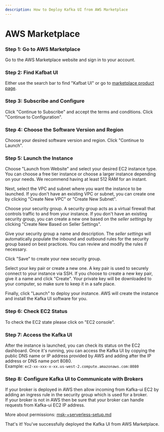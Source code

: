 ```yaml
---
description: How to Deploy Kafka UI from AWS Marketplace
---
```


# AWS Marketplace

### Step 1: Go to AWS Marketplace

Go to the AWS Marketplace website and sign in to your account.

### Step 2: Find Kafbat UI

Either use the search bar to find "Kafbat UI" or go to [marketplace product page](https://aws.amazon.com/marketplace/pp/prodview-ogtt5hfhzkq6a).

### Step 3: Subscribe and Configure

Click "Continue to Subscribe" and accept the terms and conditions. Click "Continue to Configuration".

### Step 4: Choose the Software Version and Region

Choose your desired software version and region. Click "Continue to Launch".

### Step 5: Launch the Instance

Choose "Launch from Website" and select your desired EC2 instance type. You can choose a free tier instance or choose a larger instance depending on your needs. We recommend having at least 512 RAM for an instant.

Next, select the VPC and subnet where you want the instance to be launched. If you don't have an existing VPC or subnet, you can create one by clicking "Create New VPC" or "Create New Subnet".

Choose your security group. A security group acts as a virtual firewall that controls traffic to and from your instance. If you don't have an existing security group, you can create a new one based on the _seller settings_ by clicking "Create New Based on Seller Settings".

Give your security group a name and description. The _seller settings_ will automatically populate the inbound and outbound rules for the security group based on best practices. You can review and modify the rules if necessary.

Click "Save" to create your new security group.

Select your key pair or create a new one. A key pair is used to securely connect to your instance via SSH. If you choose to create a new key pair, give it a name and click "Create". Your private key will be downloaded to your computer, so make sure to keep it in a safe place.

Finally, click "Launch" to deploy your instance. AWS will create the instance and install the Kafka UI software for you.

### Step 6: Check EC2 Status

To check the EC2 state please click on "EC2 console".

### Step 7: Access the Kafka UI

After the instance is launched, you can check its status on the EC2 dashboard. Once it's running, you can access the Kafka UI by copying the public DNS name or IP address provided by AWS and adding after the IP address or DNS name port 8080.\
Example: `ec2-xx-xxx-x-xx.us-west-2.compute.amazonaws.com:8080`

### Step 8: Configure Kafka UI to Communicate with Brokers

If your broker is deployed in AWS then allow incoming from Kafka-ui EC2 by adding an ingress rule in the security group which is used for a broker.\
If your broker is not in AWS then be sure that your broker can handle requests from Kafka-ui EC2 IP address.

More about permissions: [msk-+serverless-setup.md](prerequisites/permissions/msk-+serverless-setup.md "mention")

That's it! You've successfully deployed the Kafka UI from AWS Marketplace.
